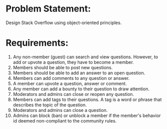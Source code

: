 # Problem Statement:
Design Stack Overflow using object-oriented principles.

# Requirements:

1. Any non-member (guest) can search and view questions. However, to add or upvote a question, they have to become a member.
2. Members should be able to post new questions.
3. Members should be able to add an answer to an open question.
4. Members can add comments to any question or answer.
5. A member can upvote a question, answer or comment.
6. Any member can add a bounty to their question to draw attention.
7. Moderators and admins can close or reopen any question.
8. Members can add tags to their questions. A tag is a word or phrase that describes the topic of the question.
9. Moderators and admins can close a question.
10. Admins can block (ban) or unblock a member if the member's behavior id deemed non-compliant to the community rules.
